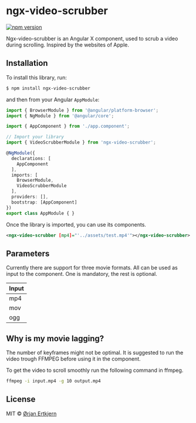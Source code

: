 # ngx-video-scrubber

[![npm version](https://badge.fury.io/js/ngx-video-scrubber.svg)](https://badge.fury.io/js/ngx-video-scrubber)

Ngx-video-scrubber is an Angular X component, used to scrub a video during scrolling. Inspired by the websites of Apple.

## Installation

To install this library, run:

```bash
$ npm install ngx-video-scrubber
```

and then from your Angular `AppModule`:

```typescript
import { BrowserModule } from '@angular/platform-browser';
import { NgModule } from '@angular/core';

import { AppComponent } from './app.component';

// Import your library
import { VideoScrubberModule } from 'ngx-video-scrubber';

@NgModule({
  declarations: [
    AppComponent
  ],
  imports: [
    BrowserModule,
    VideoScrubberModule
  ],
  providers: [],
  bootstrap: [AppComponent]
})
export class AppModule { }
```

Once the library is imported, you can use its components.

```xml
<ngx-video-scrubber [mp4]="'../assets/test.mp4'"></ngx-video-scrubber>
```

## Parameters

Currently there are support for three movie formats. All can be used as input to the component. One is mandatory, the rest is optional.

| Input         |
| ------------- |
| mp4           |
| mov           |
| ogg           |


## Why is my movie lagging?

The number of keyframes might not be optimal. It is suggested to run the video trough FFMPEG before using it in the component.

To get the video to scroll smoothly run the following command in ffmpeg.

```bash
ffmpeg -i input.mp4 -g 10 output.mp4
```

## License

MIT © [Ørjan Ertkjern](mailto:orjanert@gmail.com)
